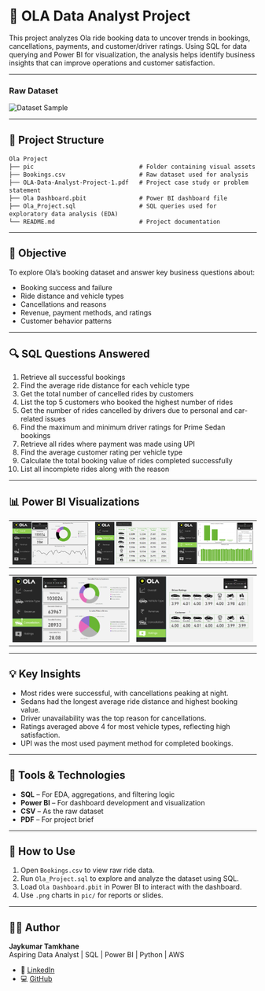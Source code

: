 
# 🚖 OLA Data Analyst Project

This project analyzes Ola ride booking data to uncover trends in bookings, cancellations, 
payments, and customer/driver ratings. Using SQL for data querying and Power BI for visualization, 
the analysis helps identify business insights that can improve operations and customer satisfaction.

---
### Raw Dataset

![Dataset Sample](pic/Dataset_Screenshot.png)

---

## 📁 Project Structure

```
Ola Project
├── pic                              # Folder containing visual assets
├── Bookings.csv                     # Raw dataset used for analysis
├── OLA-Data-Analyst-Project-1.pdf   # Project case study or problem statement
├── Ola Dashboard.pbit               # Power BI dashboard file
├── Ola_Project.sql                  # SQL queries used for exploratory data analysis (EDA)
└── README.md                        # Project documentation
```

---

## 📌 Objective

To explore Ola’s booking dataset and answer key business questions about:

- Booking success and failure
- Ride distance and vehicle types
- Cancellations and reasons
- Revenue, payment methods, and ratings
- Customer behavior patterns

---

## 🔍 SQL Questions Answered

1. Retrieve all successful bookings  
2. Find the average ride distance for each vehicle type  
3. Get the total number of cancelled rides by customers  
4. List the top 5 customers who booked the highest number of rides  
5. Get the number of rides cancelled by drivers due to personal and car-related issues  
6. Find the maximum and minimum driver ratings for Prime Sedan bookings  
7. Retrieve all rides where payment was made using UPI  
8. Find the average customer rating per vehicle type  
9. Calculate the total booking value of rides completed successfully  
10. List all incomplete rides along with the reason 

---

## 📊 Power BI Visualizations

<table>
  <tr>
    <td><img src="pic/Overall.png" alt="Overall" width="300"/></td>
    <td><img src="pic/Vehicle Type.png" alt="Vehicle Type" width="300"/></td>
    <td><img src="pic/Revenue.png" alt="Revenue" width="300"/></td>
  </tr>
</table>
<table>
  <tr>
    <td><img src="pic/Cancellation.png" alt="Cancellation" width="300"/></td>
    <td><img src="pic/Ratings.png" alt="Ratings" width="300"/></td>
  </tr>
</table>


---

## 💡 Key Insights

- Most rides were successful, with cancellations peaking at night.
- Sedans had the longest average ride distance and highest booking value.
- Driver unavailability was the top reason for cancellations.
- Ratings averaged above 4 for most vehicle types, reflecting high satisfaction.
- UPI was the most used payment method for completed bookings.

---

## 🧰 Tools & Technologies

- **SQL** – For EDA, aggregations, and filtering logic
- **Power BI** – For dashboard development and visualization
- **CSV** – As the raw dataset
- **PDF** – For project brief

---

## 📝 How to Use

1. Open `Bookings.csv` to view raw ride data.
2. Run `Ola_Project.sql` to explore and analyze the dataset using SQL.
3. Load `Ola Dashboard.pbit` in Power BI to interact with the dashboard.
4. Use `.png` charts in `pic/` for reports or slides.

---

## 🙋‍♂️ Author

**Jaykumar Tamkhane**  
Aspiring Data Analyst | SQL | Power BI | Python | AWS

- 🔗 [LinkedIn](https://www.linkedin.com/in/jaytamkhane/)
- 💻 [GitHub](https://github.com/jaytamkhane)


